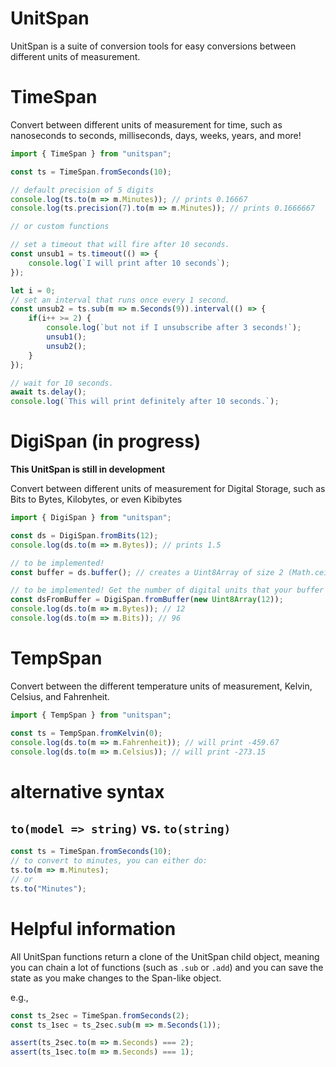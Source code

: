 # UnitSpan

UnitSpan is a suite of conversion tools for easy conversions between different units of measurement.  

# TimeSpan

Convert between different units of measurement for time, such as nanoseconds to seconds, milliseconds, days, weeks, years, and more!

```js
import { TimeSpan } from "unitspan";

const ts = TimeSpan.fromSeconds(10);

// default precision of 5 digits
console.log(ts.to(m => m.Minutes)); // prints 0.16667
console.log(ts.precision(7).to(m => m.Minutes)); // prints 0.1666667

// or custom functions

// set a timeout that will fire after 10 seconds.
const unsub1 = ts.timeout(() => {
    console.log(`I will print after 10 seconds`);
});

let i = 0;
// set an interval that runs once every 1 second.
const unsub2 = ts.sub(m => m.Seconds(9)).interval(() => {
    if(i++ >= 2) {
        console.log(`but not if I unsubscribe after 3 seconds!`);
        unsub1();
        unsub2();
    }
});

// wait for 10 seconds.
await ts.delay();
console.log(`This will print definitely after 10 seconds.`);
```

# DigiSpan (in progress)

__This UnitSpan is still in development__

Convert between different units of measurement for Digital Storage, such as Bits to Bytes, Kilobytes, or even Kibibytes

```js
import { DigiSpan } from "unitspan";

const ds = DigiSpan.fromBits(12);
console.log(ds.to(m => m.Bytes)); // prints 1.5

// to be implemented!
const buffer = ds.buffer(); // creates a Uint8Array of size 2 (Math.ceil(ds.to(m => m.Bytes)))

// to be implemented! Get the number of digital units that your buffer size is.
const dsFromBuffer = DigiSpan.fromBuffer(new Uint8Array(12));
console.log(ds.to(m => m.Bytes)); // 12
console.log(ds.to(m => m.Bits)); // 96
```

# TempSpan

Convert between the different temperature units of measurement, Kelvin, Celsius, and Fahrenheit.

```js
import { TempSpan } from "unitspan";

const ts = TempSpan.fromKelvin(0);
console.log(ds.to(m => m.Fahrenheit)); // will print -459.67
console.log(ds.to(m => m.Celsius)); // will print -273.15
```

# alternative syntax

## `to(model => string)` vs. `to(string)`
```js
const ts = TimeSpan.fromSeconds(10);
// to convert to minutes, you can either do:
ts.to(m => m.Minutes);
// or
ts.to("Minutes");
```

# Helpful information

All UnitSpan functions return a clone of the UnitSpan child object, meaning you can chain a lot of functions (such as `.sub` or `.add`) and you can save the state
as you make changes to the Span-like object.

e.g.,  
```js
const ts_2sec = TimeSpan.fromSeconds(2);
const ts_1sec = ts_2sec.sub(m => m.Seconds(1));

assert(ts_2sec.to(m => m.Seconds) === 2);
assert(ts_1sec.to(m => m.Seconds) === 1);
```
